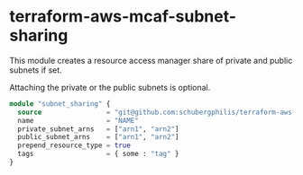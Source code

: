 # terraform-aws-mcaf-subnet-sharing

This module creates a resource access manager share of private and public subnets if set.

Attaching the private or the public subnets is optional.

```terraform
module "subnet_sharing" {
  source                = "git@github.com:schubergphilis/terraform-aws-mcaf-subnet-sharing.git"
  name                  = "NAME"
  private_subnet_arns   = ["arn1", "arn2"]
  public_subnet_arns    = ["arn1", "arn2"]
  prepend_resource_type = true
  tags                  = { some : "tag" }
}
```